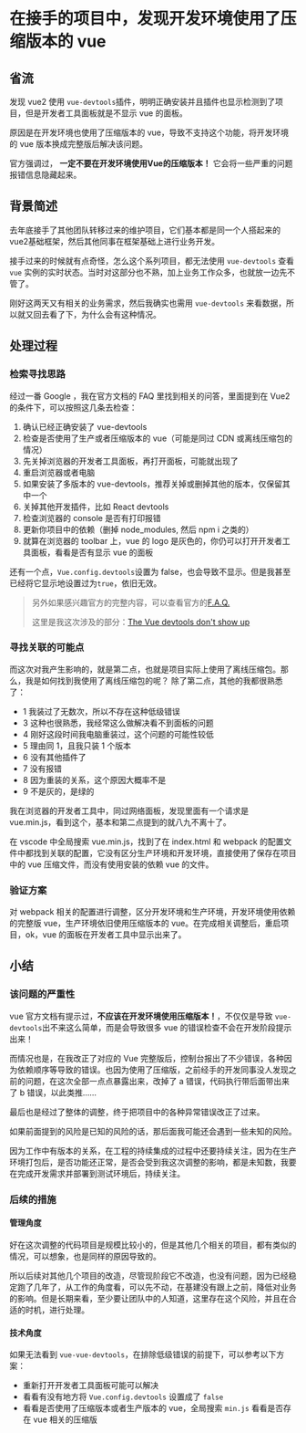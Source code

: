 # 在接手的项目中，发现开发环境使用了压缩版本的 vue

## 省流
发现 vue2 使用 `vue-devtools`插件，明明正确安装并且插件也显示检测到了项目，但是开发者工具面板就是不显示 vue 的面板。

原因是在开发环境也使用了压缩版本的 vue，导致不支持这个功能，将开发环境的 vue 版本换成完整版后解决该问题。

官方强调过， **一定不要在开发环境使用Vue的压缩版本！** 它会将一些严重的问题报错信息隐藏起来。

## 背景简述
去年底接手了其他团队转移过来的维护项目，它们基本都是同一个人搭起来的vue2基础框架，然后其他同事在框架基础上进行业务开发。

接手过来的时候就有点奇怪，怎么这个系列项目，都无法使用 `vue-devtools` 查看 `vue` 实例的实时状态。当时对这部分也不熟，加上业务工作众多，也就放一边先不管了。

刚好这两天又有相关的业务需求，然后我确实也需用 `vue-devtools` 来看数据，所以就又回去看了下，为什么会有这种情况。

## 处理过程
### 检索寻找思路
经过一番 Google ，我在官方文档的 FAQ 里找到相关的问答，里面提到在 Vue2 的条件下，可以按照这几条去检查：
1. 确认已经正确安装了 vue-devtools
2. 检查是否使用了生产或者压缩版本的 vue（可能是同过 CDN 或离线压缩包的情况）
3. 先关掉浏览器的开发者工具面板，再打开面板，可能就出现了
4. 重启浏览器或者电脑
5. 如果安装了多版本的 vue-devtools，推荐关掉或删掉其他的版本，仅保留其中一个
6. 关掉其他开发插件，比如 React devtools
7. 检查浏览器的 console 是否有打印报错
8. 更新你项目中的依赖（删掉 node_modules, 然后 npm i 之类的）
9. 就算在浏览器的 toolbar 上，vue 的 logo 是灰色的，你仍可以打开开发者工具面板，看看是否有显示 vue 的面板


还有一个点，`Vue.config.devtools`设置为 false，也会导致不显示。但是我甚至已经将它显示地设置过为`true`，依旧无效。

> 另外如果感兴趣官方的完整内容，可以查看官方的[F.A.Q.](https://devtools.vuejs.org/guide/faq.html)
> 
> 这里是我这次涉及的部分：[The Vue devtools don't show up](https://devtools.vuejs.org/guide/faq.html#the-vue-devtools-don-t-show-up)

### 寻找关联的可能点
而这次对我产生影响的，就是第二点，也就是项目实际上使用了离线压缩包。那么，我是如何找到我使用了离线压缩包的呢？
除了第二点，其他的我都很熟悉了：
- 1 我装过了无数次，所以不存在这种低级错误
- 3 这种也很熟悉，我经常这么做解决看不到面板的问题
- 4 刚好这段时间我电脑重装过，这个问题的可能性较低
- 5 理由同 1，且我只装 1 个版本
- 6 没有其他插件了
- 7 没有报错
- 8 因为重装的关系，这个原因大概率不是
- 9 不是灰的，是绿的

我在浏览器的开发者工具中，同过网络面板，发现里面有一个请求是 vue.min.js，看到这个，基本和第二点提到的就八九不离十了。

在 vscode 中全局搜索 vue.min.js，找到了在 index.html 和 webpack 的配置文件中都找到关联的配置，它没有区分生产环境和开发环境，直接使用了保存在项目中的 vue 压缩文件，而没有使用安装的依赖 vue 的文件。

### 验证方案
 对 webpack 相关的配置进行调整，区分开发环境和生产环境，开发环境使用依赖的完整版 vue，生产环境依旧使用压缩版本的 vue。在完成相关调整后，重启项目，ok，vue 的面板在开发者工具中显示出来了。

## 小结
### 该问题的严重性
vue 官方文档有提示过，**不应该在开发环境使用压缩版本！**，不仅仅是导致 `vue-devtools`出不来这么简单，而是会导致很多 vue 的错误检查不会在开发阶段提示出来！

而情况也是，在我改正了对应的 Vue 完整版后，控制台报出了不少错误，各种因为依赖顺序等导致的错误。也因为使用了压缩版，之前经手的开发同事没人发现之前的问题，在这次全部一点点暴露出来，改掉了 a 错误，代码执行带后面带出来了 b 错误，以此类推……

最后也是经过了整体的调整，终于把项目中的各种异常错误改正了过来。

如果前面提到的风险是已知的风险的话，那后面我可能还会遇到一些未知的风险。

因为工作中有版本的关系，在工程的持续集成的过程中还要持续关注，因为在生产环境打包后，是否功能还正常，是否会受到我这次调整的影响，都是未知数，我要在完成开发需求并部署到测试环境后，持续关注。

### 后续的措施
#### 管理角度
好在这次调整的代码项目是规模比较小的，但是其他几个相关的项目，都有类似的情况，可以想象，也是同样的原因导致的。

所以后续对其他几个项目的改造，尽管现阶段它不改造，也没有问题，因为已经稳定跑了几年了，从工作的角度看，可以先不动，在基建没有跟上之前，降低对业务的影响。但是长期来看，至少要让团队中的人知道，这里存在这个风险，并且在合适的时机，进行处理。

#### 技术角度
如果无法看到 `vue-vue-devtools`，在排除低级错误的前提下，可以参考以下方案：
- 重新打开开发者工具面板可能可以解决
- 看看有没有地方将 `Vue.config.devtools` 设置成了 `false`
- 看看是否使用了压缩版本或者生产版本的 vue，全局搜索 `min.js` 看看是否存在 vue 相关的压缩版
